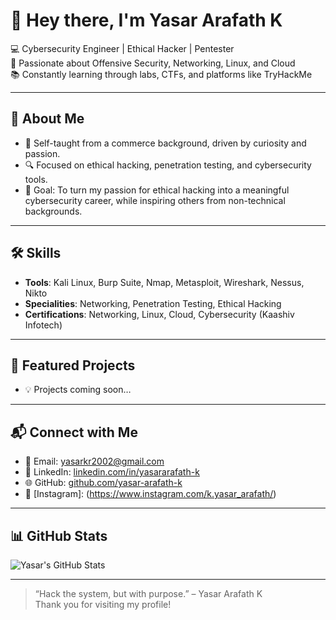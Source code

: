 # 👋 Hey there, I'm Yasar Arafath K

💻 Cybersecurity Engineer | Ethical Hacker | Pentester  
🔐 Passionate about Offensive Security, Networking, Linux, and Cloud  
📚 Constantly learning through labs, CTFs, and platforms like TryHackMe  

---

## 🚀 About Me
- 🧠 Self-taught from a commerce background, driven by curiosity and passion.
- 🔍 Focused on ethical hacking, penetration testing, and cybersecurity tools.
- 🎯 Goal: To turn my passion for ethical hacking into a meaningful cybersecurity career, while inspiring others from non-technical backgrounds.

---

## 🛠️ Skills
- **Tools**: Kali Linux, Burp Suite, Nmap, Metasploit, Wireshark, Nessus, Nikto  
- **Specialities**: Networking, Penetration Testing, Ethical Hacking  
- **Certifications**: Networking, Linux, Cloud, Cybersecurity (Kaashiv Infotech)

---

## 📂 Featured Projects
- 💡 Projects coming soon…

---

## 📬 Connect with Me
- 📧 Email: yasarkr2002@gmail.com  
- 🔗 LinkedIn: [linkedin.com/in/yasararafath-k](https://linkedin.com/in/yasararafath-k)  
- 🌐 GitHub: [github.com/yasar-arafath-k](https://github.com/yasar-arafath-k)
- 📸 [Instagram]: (https://www.instagram.com/k.yasar_arafath/)
---

## 📊 GitHub Stats
![Yasar's GitHub Stats](https://github-readme-stats.vercel.app/api?username=yasar-arafath-k&show_icons=true&theme=tokyonight)

---

> “Hack the system, but with purpose.” – Yasar Arafath K  
> Thank you for visiting my profile!
